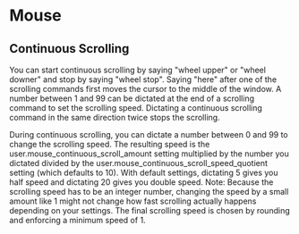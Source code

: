 # Mouse

## Continuous Scrolling

You can start continuous scrolling by saying "wheel upper" or "wheel downer" and stop by saying "wheel stop". Saying "here" after one of the scrolling commands first moves the cursor to the middle of the window. A number between 1 and 99 can be dictated at the end of a scrolling command to set the scrolling speed. Dictating a continuous scrolling command in the same direction twice stops the scrolling.

During continuous scrolling, you can dictate a number between 0 and 99 to change the scrolling speed. The resulting speed is the user.mouse_continuous_scroll_amount setting multiplied by the number you dictated divided by the user.mouse_continuous_scroll_speed_quotient setting (which defaults to 10). With default settings, dictating 5 gives you half speed and dictating 20 gives you double speed. Note: Because the scrolling speed has to be an integer number, changing the speed by a small amount like 1 might not change how fast scrolling actually happens depending on your settings. The final scrolling speed is chosen by rounding and enforcing a minimum speed of 1.
